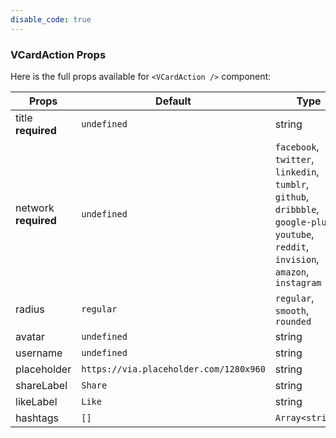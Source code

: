 ```yaml
---
disable_code: true
---
```


### VCardAction Props

Here is the full props available for `<VCardAction />` component:

| Props                     | Default                                                               | Type                                                                                                                                     |
| ------------------------- | --------------------------------------------------------------------- | ---------------------------------------------------------------------------------------------------------------------------------------- |
| title<br />**required**   | <span class="is-undefined">`undefined`</span>                         | string                                                                                                                                   |
| network<br />**required** | <span class="is-undefined">`undefined`</span>                         | `facebook`, `twitter`, `linkedin`, `tumblr`, `github`, `dribbble`, `google-plus`, `youtube`, `reddit`, `invision`, `amazon`, `instagram` |
| radius                    | <span class="is-string">`regular`</span>                              | `regular`, `smooth`, `rounded`                                                                                                           |
| avatar                    | <span class="is-undefined">`undefined`</span>                         | string                                                                                                                                   |
| username                  | <span class="is-undefined">`undefined`</span>                         | string                                                                                                                                   |
| placeholder               | <span class="is-string">`https://via.placeholder.com/1280x960`</span> | string                                                                                                                                   |
| shareLabel                | <span class="is-string">`Share`</span>                                | string                                                                                                                                   |
| likeLabel                 | <span class="is-string">`Like`</span>                                 | string                                                                                                                                   |
| hashtags                  | <span class="is-array">`[]`</span>                                    | <span class="is-array">`Array<string>`</span>                                                                                            |
